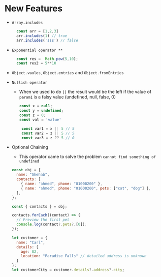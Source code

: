 # New Features

- `Array.includes`
  ```js
    const arr = [1,2,3]
    arr.includes(1) // true
    arr.includes('sss') // false
  ```
- `Exponential operator **`
  ```js
    const res =  Math.pow(5,10);
    const res2 = 5**10 
  ```
- `Object.vaules`, `Object.entries` and `Object.fromEntries`
- `Nullish operator`
  - When we used to do `||` the result would be the left if the value of `param1` is a falsy value (undefined, null, false, 0)
    ```js
    const x = null;
    const y = undefined;
    const z = 0;
    const val = 'value'

     const var1 = x || 5 // 5
     const var2 = z || 5 // 5
     const var3 = z ?? 5 // 0
    ```
- Optional Chaining
  - This operator came to solve the problem `cannot find something of undefined`


  ```js
  const obj = {
    name: "Shehab",
    contacts: [
      { name: "ahmed", phone: "01000200" },
      { name: "ahmed", phone: "01000200", pets: ["cat", "dog"] },
    ],
  };

  const { contacts } = obj;

  contacts.forEach((contact) => {
    // Preview the first pet
    console.log(contact?.pets?.[0]);
  });
  ```

  ```js
  let customer = {
    name: "Carl",
    details: {
      age: 82,
      location: "Paradise Falls" // detailed address is unknown
    }
  };
  let customerCity = customer.details?.address?.city;

  ```